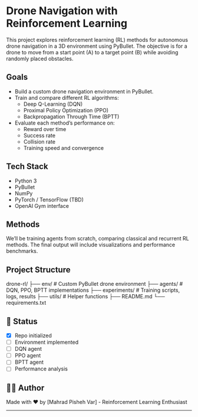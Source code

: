 # Drone Navigation with Reinforcement Learning

This project explores reinforcement learning (RL) methods for autonomous drone navigation in a 3D environment using PyBullet. The objective is for a drone to move from a start point (A) to a target point (B) while avoiding randomly placed obstacles.

##  Goals
- Build a custom drone navigation environment in PyBullet.
- Train and compare different RL algorithms:
  - Deep Q-Learning (DQN)
  - Proximal Policy Optimization (PPO)
  - Backpropagation Through Time (BPTT)
- Evaluate each method’s performance on:
  - Reward over time
  - Success rate
  - Collision rate
  - Training speed and convergence

##  Tech Stack
- Python 3
- PyBullet
- NumPy
- PyTorch / TensorFlow (TBD)
- OpenAI Gym interface

##  Methods
We’ll be training agents from scratch, comparing classical and recurrent RL methods. The final output will include visualizations and performance benchmarks.

##  Project Structure
drone-rl/ ├── env/ # Custom PyBullet drone environment ├── agents/ # DQN, PPO, BPTT implementations ├── experiments/ # Training scripts, logs, results ├── utils/ # Helper functions ├── README.md └── requirements.txt


## 🚧 Status
- [x] Repo initialized
- [ ] Environment implemented
- [ ] DQN agent
- [ ] PPO agent
- [ ] BPTT agent
- [ ] Performance analysis

## 👩‍💻 Author
Made with ❤️ by [Mahrad Pisheh Var] - Reinforcement Learning Enthusiast

---
